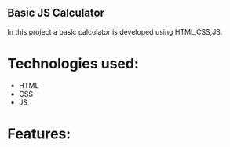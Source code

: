 ## Basic JS Calculator
In this project a basic calculator is developed using HTML,CSS,JS.

# Technologies used:

  * HTML
  * CSS
  * JS

# Features:
